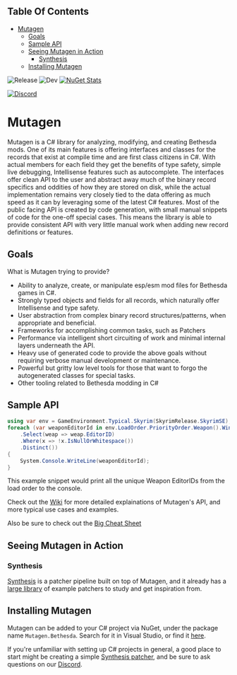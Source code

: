 <!-- START doctoc generated TOC please keep comment here to allow auto update -->
<!-- DON'T EDIT THIS SECTION, INSTEAD RE-RUN doctoc TO UPDATE -->
## Table Of Contents

- [Mutagen](#mutagen)
  - [Goals](#goals)
  - [Sample API](#sample-api)
  - [Seeing Mutagen in Action](#seeing-mutagen-in-action)
    - [Synthesis](#synthesis)
  - [Installing Mutagen](#installing-mutagen)

<!-- END doctoc generated TOC please keep comment here to allow auto update -->

![Release](https://github.com/Mutagen-Modding/Mutagen/workflows/Release/badge.svg) ![Dev](https://github.com/Mutagen-Modding/Mutagen/workflows/Dev/badge.svg) [![NuGet Stats](https://img.shields.io/nuget/v/Mutagen.Bethesda.svg)](https://www.nuget.org/packages/Mutagen.Bethesda)

[![Discord](https://discordapp.com/api/guilds/759302581448474626/widget.png)](https://discord.gg/53KMEsW)

# Mutagen
Mutagen is a C# library for analyzing, modifying, and creating Bethesda mods. One of its main features is offering interfaces and classes for the records that exist at compile time and are first class citizens in C#. With actual members for each field they get the benefits of type safety, simple live debugging, Intellisense features such as autocomplete. The interfaces offer clean API to the user and abstract away much of the binary record specifics and oddities of how they are stored on disk, while the actual implementation remains very closely tied to the data offering as much speed as it can by leveraging some of the latest C# features. Most of the public facing API is created by code generation, with small manual snippets of code for the one-off special cases. This means the library is able to provide consistent API with very little manual work when adding new record definitions or features.

## Goals
What is Mutagen trying to provide?
- Ability to analyze, create, or manipulate esp/esm mod files for Bethesda games in C#.
- Strongly typed objects and fields for all records, which naturally offer Intellisense and type safety.
- User abstraction from complex binary record structures/patterns, when appropriate and beneficial.
- Frameworks for accomplishing common tasks, such as Patchers
- Performance via intelligent short circuiting of work and minimal internal layers underneath the API.
- Heavy use of generated code to provide the above goals without requiring verbose manual development or maintenance.
- Powerful but gritty low level tools for those that want to forgo the autogenerated classes for special tasks.
- Other tooling related to Bethesda modding in C#

## Sample API
```csharp
using var env = GameEnvironment.Typical.Skyrim(SkyrimRelease.SkyrimSE);
foreach (var weaponEditorId in env.LoadOrder.PriorityOrder.Weapon().WinningOverrides()
    .Select(weap => weap.EditorID)
    .Where(x => !x.IsNullOrWhitespace())
    .Distinct())
{
    System.Console.WriteLine(weaponEditorId);
}
```
This example snippet would print all the unique Weapon EditorIDs from the load order to the console.

Check out the [Wiki](https://github.com/Mutagen-Modding/Mutagen/wiki) for more detailed explainations of Mutagen's API, and more typical use cases and examples.

Also be sure to check out the [Big Cheat Sheet](https://github.com/Mutagen-Modding/Mutagen/wiki/Big-Cheat-Sheet)

## Seeing Mutagen in Action
### Synthesis
[Synthesis](https://github.com/Mutagen-Modding/Synthesis) is a patcher pipeline built on top of Mutagen, and it already has a [large library](https://github.com/Mutagen-Modding/Synthesis/network/dependents?package_id=UGFja2FnZS0xMzg1MjY1MjYz) of example patchers to study and get inspiration from.

## Installing Mutagen
Mutagen can be added to your C# project via NuGet, under the package name `Mutagen.Bethesda`.  Search for it in Visual Studio, or find it [here](https://www.nuget.org/packages/Mutagen.Bethesda/).

If you're unfamiliar with setting up C# projects in general, a good place to start might be creating a simple [Synthesis patcher](https://github.com/Mutagen-Modding/Synthesis/wiki/Create-a-Patcher), and be sure to ask questions on our [Discord](https://discord.gg/53KMEsW).
